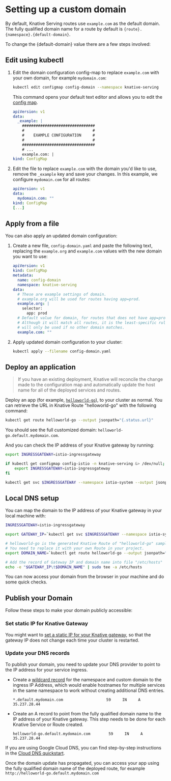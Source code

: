 # Setting up a custom domain

By default, Knative Serving routes use `example.com` as the default domain. The
fully qualified domain name for a route by default is
`{route}.{namespace}.{default-domain}`.

To change the {default-domain} value there are a few steps involved:

## Edit using kubectl

1. Edit the domain configuration config-map to replace `example.com` with your
   own domain, for example `mydomain.com`:

     ```bash
     kubectl edit configmap config-domain --namespace knative-serving
     ```

     This command opens your default text editor and allows you to edit the [config
     map](https://github.com/knative/serving/blob/main/config/core/configmaps/domain.yaml).

     ```yaml
     apiVersion: v1
     data:
       _example: |
         ################################
         #                              #
         #    EXAMPLE CONFIGURATION     #
         #                              #
         ################################
         # ...
         example.com: |
     kind: ConfigMap
     ```

1. Edit the file to replace `example.com` with the domain you'd like to use, remove the `_example` key and save your changes. In this example, we configure `mydomain.com` for all routes:

     ```yaml
     apiVersion: v1
     data:
       mydomain.com: ""
     kind: ConfigMap
     [...]
     ```

## Apply from a file

You can also apply an updated domain configuration:

1. Create a new file, `config-domain.yaml` and paste the following text, replacing the `example.org` and `example.com` values with the new domain you want to use:

     ```yaml
     apiVersion: v1
     kind: ConfigMap
     metadata:
       name: config-domain
       namespace: knative-serving
     data:
       # These are example settings of domain.
       # example.org will be used for routes having app=prod.
       example.org: |
         selector:
           app: prod
       # Default value for domain, for routes that does not have app=prod labels.
       # Although it will match all routes, it is the least-specific rule so it
       # will only be used if no other domain matches.
       example.com: ""
     ```

1. Apply updated domain configuration to your cluster:

     ```bash
     kubectl apply --filename config-domain.yaml
     ```

## Deploy an application

> If you have an existing deployment, Knative will reconcile the change made to the configuration map and automatically update the host name for all of the deployed services and routes.

Deploy an app (for example,
[`helloworld-go`](./samples/hello-world/helloworld-go/)), to your
cluster as normal. You can retrieve the URL in Knative Route "helloworld-go"
with the following command:

```bash
kubectl get route helloworld-go --output jsonpath="{.status.url}"
```

You should see the full customized domain: `helloworld-go.default.mydomain.com`.

And you can check the IP address of your Knative gateway by running:

```bash
export INGRESSGATEWAY=istio-ingressgateway

if kubectl get configmap config-istio -n knative-serving &> /dev/null; then
    export INGRESSGATEWAY=istio-ingressgateway
fi

kubectl get svc $INGRESSGATEWAY --namespace istio-system --output jsonpath="{.status.loadBalancer.ingress[*]['ip']}"
```

## Local DNS setup

You can map the domain to the IP address of your Knative gateway in your local
machine with:

```bash
INGRESSGATEWAY=istio-ingressgateway

export GATEWAY_IP=`kubectl get svc $INGRESSGATEWAY --namespace istio-system --output jsonpath="{.status.loadBalancer.ingress[*]['ip']}"`

# helloworld-go is the generated Knative Route of "helloworld-go" sample.
# You need to replace it with your own Route in your project.
export DOMAIN_NAME=`kubectl get route helloworld-go --output jsonpath="{.status.url}" | cut -d'/' -f 3`

# Add the record of Gateway IP and domain name into file "/etc/hosts"
echo -e "$GATEWAY_IP\t$DOMAIN_NAME" | sudo tee -a /etc/hosts

```

You can now access your domain from the browser in your machine and do some
quick checks.

## Publish your Domain

Follow these steps to make your domain publicly accessible:

### Set static IP for Knative Gateway

You might want to
[set a static IP for your Knative gateway](./gke-assigning-static-ip-address),
so that the gateway IP does not change each time your cluster is restarted.

### Update your DNS records

To publish your domain, you need to update your DNS provider to point to the IP
address for your service ingress.

- Create a [wildcard record](https://support.google.com/domains/answer/4633759)
  for the namespace and custom domain to the ingress IP Address, which would
  enable hostnames for multiple services in the same namespace to work without
  creating additional DNS entries.

  ```dns
  *.default.mydomain.com                   59     IN     A   35.237.28.44
  ```

- Create an A record to point from the fully qualified domain name to the IP
  address of your Knative gateway. This step needs to be done for each Knative
  Service or Route created.

  ```dns
  helloworld-go.default.mydomain.com        59     IN     A   35.237.28.44
  ```

If you are using Google Cloud DNS, you can find step-by-step instructions in the
[Cloud DNS quickstart](https://cloud.google.com/dns/quickstart).

Once the domain update has propagated, you can access your app using the fully
qualified domain name of the deployed route, for example
`http://helloworld-go.default.mydomain.com`
